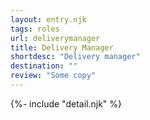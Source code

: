 ```yaml
---
layout: entry.njk
tags: roles
url: deliverymanager
title: Delivery Manager
shortdesc: "Delivery manager"
destination: ""
review: "Some copy"
---
```


{%- include "detail.njk" %}

